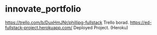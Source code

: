 # innovate_portfolio
https://trello.com/b/DuxHmJNr/phillipg-fullstack Trello borad.
https://ed-fullstack-project.herokuapp.com/ Deployed Project. (Heroku)
